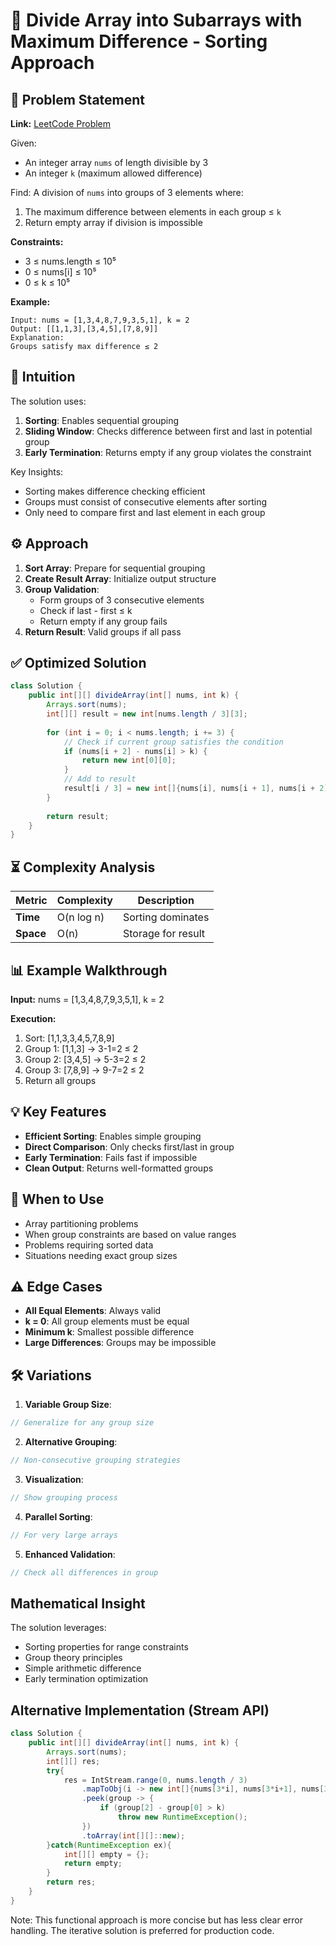 # 🔢 Divide Array into Subarrays with Maximum Difference - Sorting Approach

## 📜 Problem Statement
**Link:** [LeetCode Problem](https://leetcode.com/problems/divide-array-into-arrays-with-max-difference/description/?envType=daily-question&envId=2025-06-18)

Given:
- An integer array `nums` of length divisible by 3
- An integer `k` (maximum allowed difference)

Find:
A division of `nums` into groups of 3 elements where:
1. The maximum difference between elements in each group ≤ `k`
2. Return empty array if division is impossible

**Constraints:**
- 3 ≤ nums.length ≤ 10⁵
- 0 ≤ nums[i] ≤ 10⁵
- 0 ≤ k ≤ 10⁵

**Example:**
```text
Input: nums = [1,3,4,8,7,9,3,5,1], k = 2
Output: [[1,1,3],[3,4,5],[7,8,9]]
Explanation:
Groups satisfy max difference ≤ 2
```

## 🧠 Intuition
The solution uses:
1. **Sorting**: Enables sequential grouping
2. **Sliding Window**: Checks difference between first and last in potential group
3. **Early Termination**: Returns empty if any group violates the constraint

Key Insights:
- Sorting makes difference checking efficient
- Groups must consist of consecutive elements after sorting
- Only need to compare first and last element in each group

## ⚙️ Approach
1. **Sort Array**: Prepare for sequential grouping
2. **Create Result Array**: Initialize output structure
3. **Group Validation**:
   - Form groups of 3 consecutive elements
   - Check if last - first ≤ k
   - Return empty if any group fails
4. **Return Result**: Valid groups if all pass

## ✅ Optimized Solution
```java
class Solution {
    public int[][] divideArray(int[] nums, int k) {
        Arrays.sort(nums);
        int[][] result = new int[nums.length / 3][3];
        
        for (int i = 0; i < nums.length; i += 3) {
            // Check if current group satisfies the condition
            if (nums[i + 2] - nums[i] > k) {
                return new int[0][0];
            }
            // Add to result
            result[i / 3] = new int[]{nums[i], nums[i + 1], nums[i + 2]};
        }
        
        return result;
    }
}
```

## ⏳ Complexity Analysis
| Metric          | Complexity | Description |
|-----------------|------------|-------------|
| **Time**        | O(n log n) | Sorting dominates |
| **Space**       | O(n)       | Storage for result |

## 📊 Example Walkthrough
**Input:** nums = [1,3,4,8,7,9,3,5,1], k = 2

**Execution:**
1. Sort: [1,1,3,3,4,5,7,8,9]
2. Group 1: [1,1,3] → 3-1=2 ≤ 2
3. Group 2: [3,4,5] → 5-3=2 ≤ 2
4. Group 3: [7,8,9] → 9-7=2 ≤ 2
5. Return all groups

## 💡 Key Features
- **Efficient Sorting**: Enables simple grouping
- **Direct Comparison**: Only checks first/last in group
- **Early Termination**: Fails fast if impossible
- **Clean Output**: Returns well-formatted groups

## 🚀 When to Use
- Array partitioning problems
- When group constraints are based on value ranges
- Problems requiring sorted data
- Situations needing exact group sizes

## ⚠️ Edge Cases
- **All Equal Elements**: Always valid
- **k = 0**: All group elements must be equal
- **Minimum k**: Smallest possible difference
- **Large Differences**: Groups may be impossible

## 🛠 Variations
1. **Variable Group Size**:
```java
// Generalize for any group size
```

2. **Alternative Grouping**:
```java
// Non-consecutive grouping strategies
```

3. **Visualization**:
```java
// Show grouping process
```

4. **Parallel Sorting**:
```java
// For very large arrays
```

5. **Enhanced Validation**:
```java
// Check all differences in group
```

## Mathematical Insight
The solution leverages:
- Sorting properties for range constraints
- Group theory principles
- Simple arithmetic difference
- Early termination optimization

## Alternative Implementation (Stream API)
```java
class Solution {
    public int[][] divideArray(int[] nums, int k) {
        Arrays.sort(nums);
        int[][] res;
        try{
            res = IntStream.range(0, nums.length / 3)
                .mapToObj(i -> new int[]{nums[3*i], nums[3*i+1], nums[3*i+2]})
                .peek(group -> {
                    if (group[2] - group[0] > k) 
                        throw new RuntimeException();
                })
                .toArray(int[][]::new);
        }catch(RuntimeException ex){
            int[][] empty = {};
            return empty;
        }
        return res;
    }
}
```
Note: This functional approach is more concise but has less clear error handling. The iterative solution is preferred for production code.